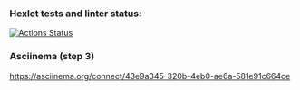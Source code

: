### Hexlet tests and linter status:
[![Actions Status](https://github.com/GordienkoEvgeny/frontend-bootcamp-project-46/workflows/hexlet-check/badge.svg)](https://github.com/GordienkoEvgeny/frontend-bootcamp-project-46/actions)
### Asciinema (step 3)
https://asciinema.org/connect/43e9a345-320b-4eb0-ae6a-581e91c664ce
